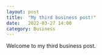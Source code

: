 ```yaml
---
layout: post
title:  "My third business post!"
date:   2022-03-27 14:00
category: Business
---
```


Welcome to my third business post.
